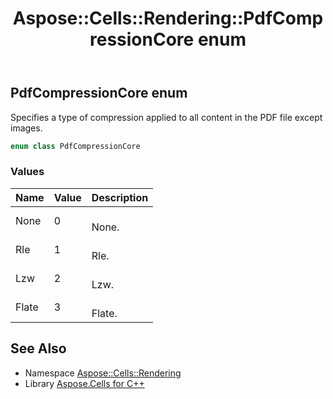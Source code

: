 ﻿---
title: Aspose::Cells::Rendering::PdfCompressionCore enum
linktitle: PdfCompressionCore
second_title: Aspose.Cells for C++ API Reference
description: 'Aspose::Cells::Rendering::PdfCompressionCore enum. Specifies a type of compression applied to all content in the PDF file except images in C++.'
type: docs
weight: 2300
url: /cpp/aspose.cells.rendering/pdfcompressioncore/
---
## PdfCompressionCore enum


Specifies a type of compression applied to all content in the PDF file except images.

```cpp
enum class PdfCompressionCore
```

### Values

| Name | Value | Description |
| --- | --- | --- |
| None | 0 | <br>None. |
| Rle | 1 | <br>Rle. |
| Lzw | 2 | <br>Lzw. |
| Flate | 3 | <br>Flate. |

## See Also

* Namespace [Aspose::Cells::Rendering](../)
* Library [Aspose.Cells for C++](../../)
